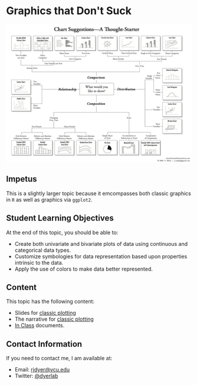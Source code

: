 # Graphics that Don't Suck

![](https://raw.githubusercontent.com/DyerlabTeaching/Graphics-That-Do-Not-Suck/main/media/graphics.png)

## Impetus

This is a slightly larger topic because it emcompasses both classic graphics in `R` as well as graphics via `ggplot2`.

## Student Learning Objectives

At the end of this topic, you should be able to:   
 - Create both univariate and bivariate plots of data using continuous and categorical data types.  
 - Customize symbologies for data representation based upon properties intrinsic to the data.  
 - Apply the use of colors to make data better represented.  

## Content

This topic has the following content:

 - Slides for [classic plotting](https://dyerlabteaching.github.io/Graphics-That-Do-Not-Suck/slides_classic.html)
 - The narrative for [classic plotting](https://dyerlabteaching.github.io/Graphics-That-Do-Not-Suck/narrative_classic.html)
 - [In Class](https://dyerlabteaching.github.io/Graphics-That-Do-Not-Suck/in-class.html) documents.


## Contact Information

If you need to contact me, I am available at:  
 - Email: rjdyer@vcu.edu
 - Twitter: [@dyerlab](https://twitter.com/dyerlab/)
